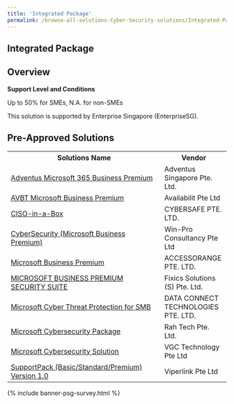 ```yaml
---
title: 'Integrated Package'
permalink: /browse-all-solutions-Cyber-Security-solutions/Integrated-Package
---
```


## Integrated Package
## Overview

**Support Level and Conditions**

Up to 50% for SMEs, N.A. for non-SMEs

This solution is supported by Enterprise Singapore (EnterpriseSG).

## Pre-Approved Solutions

<table>
<tr>
<th style='width: auto;'><b>Solutions Name</b></th>
<th style='width: 30%;'><b>Vendor</b></th>
</tr>
<tr>
<td><a href='/productivity-solutions-grant/solutionrepo/200508212K-Advntus-Mcrosoft-365-Busnss-Prmum-G' target='_blank'>Adventus Microsoft 365 Business Premium</a><br></td>
<td>Adventus Singapore Pte. Ltd.</td>
</tr>
<tr>
<td><a href='/productivity-solutions-grant/solutionrepo/201437306R-AVBT-Mcrosoft-Busnss-Prmum-G' target='_blank'>AVBT Microsoft Business Premium</a><br></td>
<td>Availabilit Pte Ltd</td>
</tr>
<tr>
<td><a href='/productivity-solutions-grant/solutionrepo/201709156Z-CISOnBox-G' target='_blank'>CISO-in-a-Box</a><br></td>
<td>CYBERSAFE PTE. LTD.</td>
</tr>
<tr>
<td><a href='/productivity-solutions-grant/solutionrepo/199305875R-CybrScurty-Mcrosoft-Busnss-Prmum-G' target='_blank'>CyberSecurity (Microsoft Business Premium)</a><br></td>
<td>Win-Pro Consultancy Pte Ltd</td>
</tr>
<tr>
<td><a href='/productivity-solutions-grant/solutionrepo/201730809W-Mcrosoft-Busnss-Prmum-G' target='_blank'>Microsoft Business Premium</a><br></td>
<td>ACCESSORANGE PTE. LTD.</td>
</tr>
<tr>
<td><a href='/productivity-solutions-grant/solutionrepo/200404442H-MICROSOFT-BUSINESS-PREMIUM-SECURITY-SUITE-G' target='_blank'>MICROSOFT BUSINESS PREMIUM SECURITY SUITE</a><br></td>
<td>Fixics Solutions (S) Pte. Ltd.</td>
</tr>
<tr>
<td><a href='/productivity-solutions-grant/solutionrepo/200312912E-Mcrosoft-Cybr-Thrt-Protcton-for-SMB-G' target='_blank'>Microsoft Cyber Threat Protection for SMB</a><br></td>
<td>DATA CONNECT TECHNOLOGIES PTE. LTD.</td>
</tr>
<tr>
<td><a href='/productivity-solutions-grant/solutionrepo/201309957M-Mcrosoft-Cybrscurty-Pckg-G' target='_blank'>Microsoft Cybersecurity Package</a><br></td>
<td>Rah Tech Pte. Ltd.</td>
</tr>
<tr>
<td><a href='/productivity-solutions-grant/solutionrepo/200823571E-Mcrosoft-Cybrscurty-SLN-G' target='_blank'>Microsoft Cybersecurity Solution</a><br></td>
<td>VGC Technology Pte Ltd</td>
</tr>
<tr>
<td><a href='/productivity-solutions-grant/solutionrepo/200102733G-SupportPck-BscStndrdPrmum-v-10-G' target='_blank'>SupportPack (Basic/Standard/Premium) Version 1.0</a><br></td>
<td>Viperlink Pte Ltd</td>
</tr>
</table>

{% include banner-psg-survey.html %}
